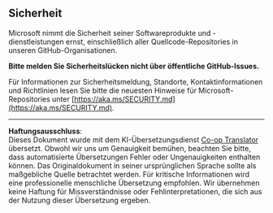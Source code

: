 <!--
CO_OP_TRANSLATOR_METADATA:
{
  "original_hash": "7229f7490ea61a04330b79651ac4d37e",
  "translation_date": "2025-09-29T17:39:22+00:00",
  "source_file": "SECURITY.md",
  "language_code": "de"
}
-->
<!-- BEGIN MICROSOFT SECURITY.MD V1.0.0 BLOCK -->

## Sicherheit

Microsoft nimmt die Sicherheit seiner Softwareprodukte und -dienstleistungen ernst, einschließlich aller Quellcode-Repositories in unseren GitHub-Organisationen.

**Bitte melden Sie Sicherheitslücken nicht über öffentliche GitHub-Issues.**

Für Informationen zur Sicherheitsmeldung, Standorte, Kontaktinformationen und Richtlinien
lesen Sie bitte die neuesten Hinweise für Microsoft-Repositories unter
[https://aka.ms/SECURITY.md](https://aka.ms/SECURITY.md).

<!-- END MICROSOFT SECURITY.MD BLOCK -->

---

**Haftungsausschluss**:  
Dieses Dokument wurde mit dem KI-Übersetzungsdienst [Co-op Translator](https://github.com/Azure/co-op-translator) übersetzt. Obwohl wir uns um Genauigkeit bemühen, beachten Sie bitte, dass automatisierte Übersetzungen Fehler oder Ungenauigkeiten enthalten können. Das Originaldokument in seiner ursprünglichen Sprache sollte als maßgebliche Quelle betrachtet werden. Für kritische Informationen wird eine professionelle menschliche Übersetzung empfohlen. Wir übernehmen keine Haftung für Missverständnisse oder Fehlinterpretationen, die sich aus der Nutzung dieser Übersetzung ergeben.